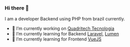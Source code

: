 ### Hi there 👋

I am a developer Backend using PHP from brazil currently.

- 🔭 I’m currently working on [Quadritech Tecnologia](http://quadritech.com.br/)
- 🌱 I’m currently learning for Backend [Laravel](https://laravel.com/), [Lumen](https://lumen.laravel.com/)
- 🌱 I’m currently learning for Frontend [VueJS](https://vuejs.org/)
